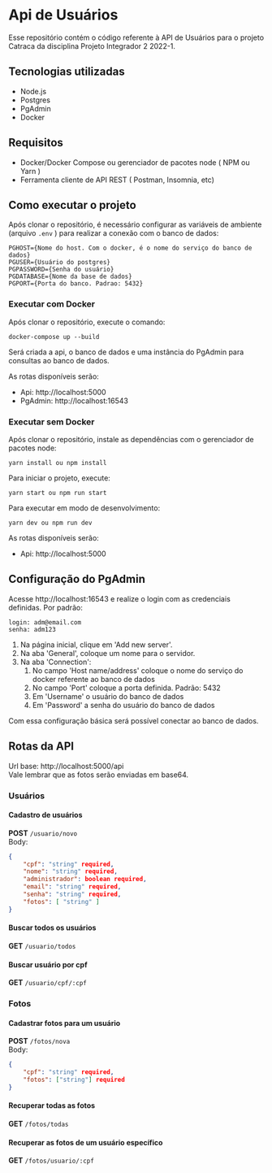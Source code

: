 # Api de Usuários
Esse repositório contém o código referente à API de Usuários para o projeto Catraca da disciplina Projeto Integrador 2 2022-1.  

## Tecnologias utilizadas
- Node.js
- Postgres
- PgAdmin
- Docker

## Requisitos
- Docker/Docker Compose ou gerenciador de pacotes node ( NPM ou Yarn ) 
- Ferramenta cliente de API REST ( Postman, Insomnia, etc)  

## Como executar o projeto
Após clonar o repositório, é necessário configurar as variáveis de ambiente (arquivo `.env` ) para realizar a conexão com o banco de dados:   
~~~
PGHOST={Nome do host. Com o docker, é o nome do serviço do banco de dados}
PGUSER={Usuário do postgres}
PGPASSWORD={Senha do usuário}
PGDATABASE={Nome da base de dados}
PGPORT={Porta do banco. Padrao: 5432}
~~~
### Executar com Docker
Após clonar o repositório, execute o comando:  
~~~
docker-compose up --build
~~~
Será criada a api, o banco de dados e uma instância do PgAdmin para consultas ao banco de dados.  

As rotas disponíveis serão:  
- Api: http://localhost:5000  
- PgAdmin: http://localhost:16543  

### Executar sem Docker
Após clonar o repositório, instale as dependências com o gerenciador de pacotes node:  
~~~
yarn install ou npm install
~~~
Para iniciar o projeto, execute:  
~~~
yarn start ou npm run start
~~~
Para executar em modo de desenvolvimento:  
~~~
yarn dev ou npm run dev
~~~

As rotas disponíveis serão:  
- Api: http://localhost:5000  

## Configuração do PgAdmin
Acesse http://localhost:16543 e realize o login com as credenciais definidas. Por padrão:  
~~~
login: adm@email.com
senha: adm123
~~~
  
1. Na página inicial, clique em 'Add new server'.  
2. Na aba 'General', coloque um nome para o servidor.  
3. Na aba 'Connection':  
   1. No campo 'Host name/address' coloque o nome do serviço do docker referente ao banco de dados  
   2. No campo 'Port' coloque a porta definida. Padrão: 5432  
   3. Em 'Username' o usuário do banco de dados  
   4. Em 'Password' a senha do usuário do banco de dados  

Com essa configuração básica será possível conectar ao banco de dados.  

## Rotas da API
Url base: http://localhost:5000/api  
Vale lembrar que as fotos serão enviadas em base64.
### Usuários
#### Cadastro de usuários
**POST** `/usuario/novo`  
Body:  
~~~JSON
{
    "cpf": "string" required,
    "nome": "string" required,
    "administrador": boolean required,
    "email": "string" required,
    "senha": "string" required,
    "fotos": [ "string" ]
}
~~~  
#### Buscar todos os usuários
**GET** `/usuario/todos`  

#### Buscar usuário por cpf
**GET** `/usuario/cpf/:cpf`  

### Fotos
#### Cadastrar fotos para um usuário
**POST** `/fotos/nova`  
Body:  
~~~JSON
{
    "cpf": "string" required,
    "fotos": ["string"] required
}
~~~  

#### Recuperar todas as fotos
**GET** `/fotos/todas`  

#### Recuperar as fotos de um usuário específico
**GET** `/fotos/usuario/:cpf`  
